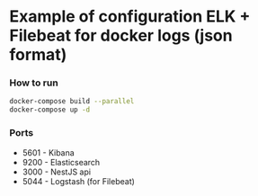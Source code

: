 # Example of configuration ELK + Filebeat for docker logs (json format)

### How to run
```bash
docker-compose build --parallel
docker-compose up -d
```

### Ports
 * 5601 - Kibana
 * 9200 - Elasticsearch
 * 3000 - NestJS api
 * 5044 - Logstash (for Filebeat)
